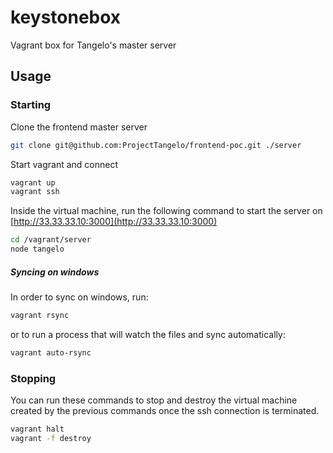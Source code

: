 # keystonebox
Vagrant box for Tangelo's master server

## Usage


### Starting
Clone the frontend master server
```bash
git clone git@github.com:ProjectTangelo/frontend-poc.git ./server
```
Start vagrant and connect
```bash
vagrant up
vagrant ssh
```

Inside the virtual machine, run the following command to start the server on [http://33.33.33.10:3000](http://33.33.33.10:3000)

```bash
cd /vagrant/server
node tangelo
```

##### Syncing on windows
In order to sync on windows, run:
```bash
vagrant rsync
```
or to run a process that will watch the files and sync automatically:
```bash
vagrant auto-rsync
```


### Stopping
You can run these commands to stop and destroy the virtual machine created by the previous commands once the ssh connection is terminated.

```bash
vagrant halt
vagrant -f destroy
```
